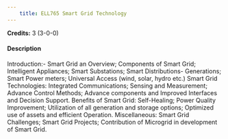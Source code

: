 ```yaml
---
    title: ELL765 Smart Grid Technology
---
```

**Credits:** 3 (3-0-0)



#### Description 
Introduction:- Smart Grid an Overview; Components of Smart Grid; Intelligent Appliances; Smart Substations; Smart Distributions- Generations; Smart Power meters; Universal Access (wind, solar, hydro etc.) Smart Grid Technologies: Integrated Communications; Sensing and Measurement; Advance Control Methods; Advance components and Improved Interfaces and Decision Support. Benefits of Smart Grid: Self-Healing; Power Quality Improvement; Utilization of all generation and storage options; Optimized use of assets and efficient Operation. Miscellaneous: Smart Grid Challenges; Smart Grid Projects; Contribution of Microgrid in development of Smart Grid.